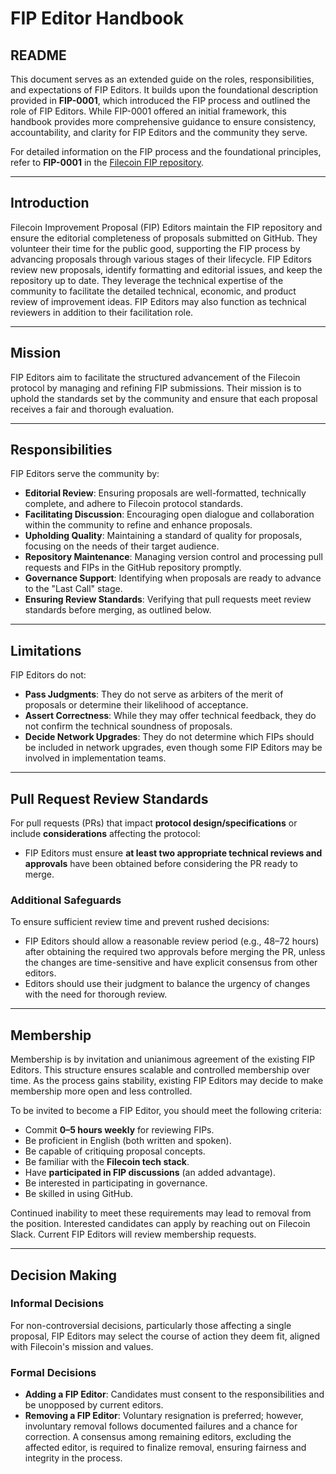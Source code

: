 # FIP Editor Handbook

## README  
This document serves as an extended guide on the roles, responsibilities, and expectations of FIP Editors. It builds upon the foundational description provided in **FIP-0001**, which introduced the FIP process and outlined the role of FIP Editors. While FIP-0001 offered an initial framework, this handbook provides more comprehensive guidance to ensure consistency, accountability, and clarity for FIP Editors and the community they serve.

For detailed information on the FIP process and the foundational principles, refer to **FIP-0001** in the [Filecoin FIP repository](https://github.com/filecoin-project/FIPs).

---

## Introduction  
Filecoin Improvement Proposal (FIP) Editors maintain the FIP repository and ensure the editorial completeness of proposals submitted on GitHub. They volunteer their time for the public good, supporting the FIP process by advancing proposals through various stages of their lifecycle. FIP Editors review new proposals, identify formatting and editorial issues, and keep the repository up to date. They leverage the technical expertise of the community to facilitate the detailed technical, economic, and product review of improvement ideas. FIP Editors may also function as technical reviewers in addition to their facilitation role.

---

## Mission  
FIP Editors aim to facilitate the structured advancement of the Filecoin protocol by managing and refining FIP submissions. Their mission is to uphold the standards set by the community and ensure that each proposal receives a fair and thorough evaluation.

---

## Responsibilities  
FIP Editors serve the community by:

- **Editorial Review**: Ensuring proposals are well-formatted, technically complete, and adhere to Filecoin protocol standards.
- **Facilitating Discussion**: Encouraging open dialogue and collaboration within the community to refine and enhance proposals.
- **Upholding Quality**: Maintaining a standard of quality for proposals, focusing on the needs of their target audience.
- **Repository Maintenance**: Managing version control and processing pull requests and FIPs in the GitHub repository promptly.
- **Governance Support**: Identifying when proposals are ready to advance to the "Last Call" stage.
- **Ensuring Review Standards**: Verifying that pull requests meet review standards before merging, as outlined below.

---

## Limitations  
FIP Editors do not:

- **Pass Judgments**: They do not serve as arbiters of the merit of proposals or determine their likelihood of acceptance.
- **Assert Correctness**: While they may offer technical feedback, they do not confirm the technical soundness of proposals.
- **Decide Network Upgrades**: They do not determine which FIPs should be included in network upgrades, even though some FIP Editors may be involved in implementation teams.

---

## Pull Request Review Standards  

For pull requests (PRs) that impact **protocol design/specifications** or include **considerations** affecting the protocol:  

- FIP Editors must ensure **at least two appropriate technical reviews and approvals** have been obtained before considering the PR ready to merge.


### Additional Safeguards  

To ensure sufficient review time and prevent rushed decisions:

- FIP Editors should allow a reasonable review period (e.g., 48–72 hours) after obtaining the required two approvals before merging the PR, unless the changes are time-sensitive and have explicit consensus from other editors.
- Editors should use their judgment to balance the urgency of changes with the need for thorough review.

---

## Membership  

Membership is by invitation and unianimous agreement of the existing FIP Editors. This structure ensures scalable and controlled membership over time. As the process gains stability, existing FIP Editors may decide to make membership more open and less controlled.

To be invited to become a FIP Editor, you should meet the following criteria:

- Commit **0–5 hours weekly** for reviewing FIPs.
- Be proficient in English (both written and spoken).
- Be capable of critiquing proposal concepts.
- Be familiar with the **Filecoin tech stack**.
- Have **participated in FIP discussions** (an added advantage).
- Be interested in participating in governance.
- Be skilled in using GitHub.

Continued inability to meet these requirements may lead to removal from the position. Interested candidates can apply by reaching out on Filecoin Slack. Current FIP Editors will review membership requests.

---

## Decision Making  

### Informal Decisions  
For non-controversial decisions, particularly those affecting a single proposal, FIP Editors may select the course of action they deem fit, aligned with Filecoin's mission and values.

### Formal Decisions  

- **Adding a FIP Editor**: Candidates must consent to the responsibilities and be unopposed by current editors.
- **Removing a FIP Editor**: Voluntary resignation is preferred; however, involuntary removal follows documented failures and a chance for correction. A consensus among remaining editors, excluding the affected editor, is required to finalize removal, ensuring fairness and integrity in the process.
